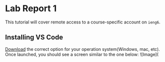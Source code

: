 # Lab Report 1
This tutorial will cover remote access to a course-specific account on `ieng6`.

## Installing VS Code
[Download](https://code.visualstudio.com/download) the correct option for your operation system(Windows, mac, etc). 
Once launched, you should see a screen similar to the one below:
![Image](

